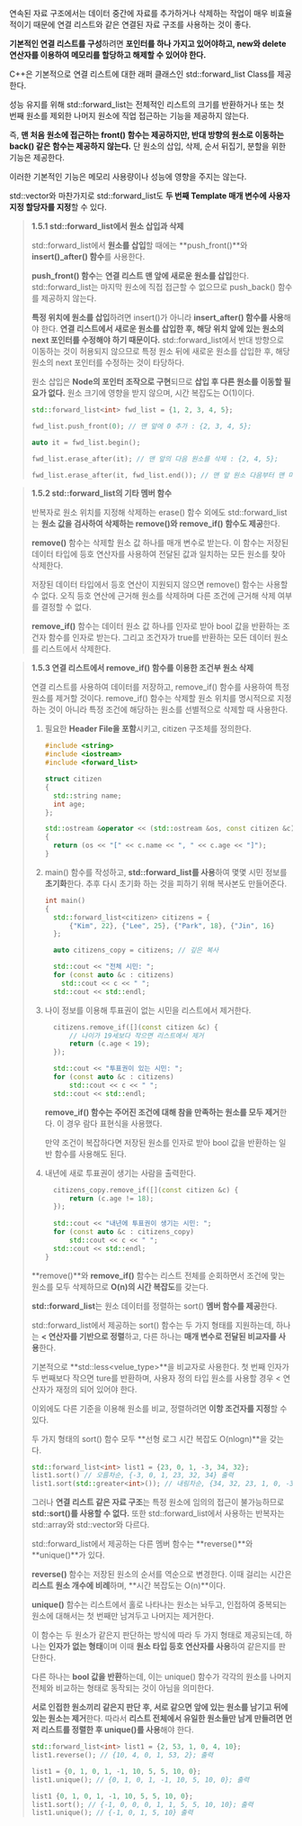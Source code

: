 연속된 자료 구조에서는 데이터 중간에 자료를 추가하거나 삭제하는 작업이 매우 비효율적이기 때문에 연결 리스트와 같은 연결된 자료 구조를 사용하는 것이 좋다. 

**기본적인 연결 리스트를 구성**하려면 **포인터를 하나 가지고 있어야하고, new와 delete 연산자를 이용하여 메모리를 할당하고 해제할 수 있어야 한다.** 

C++은 기본적으로 연결 리스트에 대한 래퍼 클래스인 std::forward_list Class를 제공한다. 

성능 유지를 위해 std::forward_list는 전체적인 리스트의 크기를 반환하거나 또는 첫 번째 원소를 제외한 나머지 원소에 직업 접근하는 기능을 제공하지 않는다. 

즉, **맨 처음 원소에 접근하는 front() 함수는 제공하지만, 반대 방향의 원소로 이동하는 back() 같은 함수는 제공하지 않는다.** 단 원소의 삽입, 삭제, 순서 뒤집기, 분할을 위한 기능은 제공한다. 

이러한 기본적인 기능은 메모리 사용량이나 성능에 영향을 주지는 않는다. 

std::vector와 마찬가지로 std::forward_list도 **두 번째 Template 매개 변수에 사용자 지정 할당자를 지정**할 수 있다. 

> **1.5.1 std::forward_list에서 원소 삽입과 삭제**
> 
> 
> std::forward_list에서 **원소를 삽입**할 때에는 **push_front()**와 **insert()_after() 함수**를 사용한다. 
> 
> **push_front() 함수**는 **연결 리스트 맨 앞에 새로운 원소를 삽입**한다. std::forward_list는 마지막 원소에 직접 접근할 수 없으므로 push_back() 함수를 제공하지 않는다. 
> 
> **특정 위치에 원소를 삽입**하려면 insert()가 아니라 **insert_after() 함수를 사용**해야 한다. **연결 리스트에서 새로운 원소를 삽입한 후, 해당 위치 앞에 있는 원소의 next 포인터를 수정해야 하기 때문이다.** 
> std::forward_list에서 반대 방향으로 이동하는 것이 허용되지 않으므로 특정 원소 뒤에 새로운 원소를 삽입한 후, 해당 원소의 next 포인터를 수정하는 것이 타당하다. 
> 
> 원소 삽입은 **Node의 포인터 조작으로 구현**되므로 **삽입 후 다른 원소를 이동할 필요가 없다.** 원소 크기에 영향을 받지 않으며, 시간 복잡도는 O(1)이다. 
> 
> ```cpp
> std::forward_list<int> fwd_list = {1, 2, 3, 4, 5};
> 
> fwd_list.push_front(0); // 맨 앞에 0 추가 : {2, 3, 4, 5};
> 
> auto it = fwd_list.begin();
> 
> fwd_list.erase_after(it); // 맨 앞의 다음 원소를 삭제 : {2, 4, 5};
> 
> fwd_list.erase_after(it, fwd_list.end()); // 맨 앞 원소 다음부터 맨 마지막 원소까지 삭제 : {2}
> ```
> 

> **1.5.2 std::forward_list의 기타 멤버 함수**
> 
> 
> 반복자로 원소 위치를 지정해 삭제하는 erase() 함수 외에도 std::forward_list는 **원소 값을 검사하여 삭제하는 remove()와 remove_if() 함수도 제공**한다. 
> 
> **remove()** 함수는 삭제할 원소 값 하나를 매개 변수로 받는다. 이 함수는 저장된 데이터 타입에 등호 연산자를 사용하여 전달된 값과 일치하는 모든 원소를 찾아 삭제한다. 
> 
> 저장된 데이터 타입에서 등호 연산이 지원되지 않으면 remove() 함수는 사용할 수 없다. 오직 등호 연산에 근거해 원소를 삭제하며 다른 조건에 근거해 삭제 여부를 결정할 수 없다. 
> 
> **remove_if()** 함수는 데이터 원소 값 하나를 인자로 받아 bool 값을 반환하는 조건자 함수를 인자로 받는다. 그리고 조건자가 true를 반환하는 모든 데이터 원소를 리스트에서 삭제한다. 
> 

> **1.5.3 연결 리스트에서 remove_if() 함수를 이용한 조건부 원소 삭제**
> 
> 
> 연결 리스트를 사용하여 데이터를 저장하고, remove_if() 함수를 사용하여 특정 원소를 제거할 것이다. remove_if() 함수는 삭제할 원소 위치를 명시적으로 지정하는 것이 아니라 특정 조건에 해당하는 원소를 선별적으로 삭제할 때 사용한다. 
> 
> 1. 필요한 **Header File을 포함**시키고, citizen 구조체를 정의한다. 
>     
>     ```cpp
>     #include <string>
>     #include <iostream>
>     #include <forward_list>
>     
>     struct citizen
>     {
>     	std::string name;
>     	int age;
>     };
>     
>     std::ostream &operator << (std::ostream &os, const citizen &c)
>     {
>     	return (os << "[" << c.name << ", " << c.age << "]");
>     }
>     ```
>     
> 2. main() 함수를 작성하고, **std::forward_list를 사용**하여 몇몇 시민 정보를 **초기화**한다. 추후 다시 초기화 하는 것을 피하기 위해 복사본도 만들어준다. 
>     
>     ```cpp
>     int main()
>     {
>     	std::forward_list<citizen> citizens = {
>     		{"Kim", 22}, {"Lee", 25}, {"Park", 18}, {"Jin", 16}
>     	};
>     
>       auto citizens_copy = citizens; // 깊은 복사
>     
>       std::cout << "전체 시민: ";
>       for (const auto &c : citizens)
>     	  std::cout << c << " ";
>       std::cout << std::endl;
>     ```
>     
> 3. 나이 정보를 이용해 투표권이 없는 시민을 리스트에서 제거한다. 
>     
>     ```cpp
>     	citizens.remove_if([](const citizen &c) {
>     		// 나이가 19세보다 작으면 리스트에서 제거
>     		return (c.age < 19);
>     	});
>     
>     	std::cout << "투표권이 있는 시민: ";
>     	for (const auto &c : citizens)
>     		std::cout << c << " ";
>     	std::cout << std::endl;
>     ```
>     
>     **remove_if() 함수는 주어진 조건에 대해 참을 만족하는 원소를 모두 제거**한다. 이 경우 람다 표현식을 사용했다. 
>     
>     만약 조건이 복잡하다면 저장된 원소를 인자로 받아 bool 값을 반환하는 일반 함수를 사용해도 된다. 
>     
> 4. 내년에 새로 투표권이 생기는 사람을 출력한다. 
>     
>     ```cpp
>     	citizens_copy.remove_if([](const citizen &c) {
>     		return (c.age != 18);
>     	});
>     	
>     	std::cout << "내년에 투표권이 생기는 시민: ";
>     	for (const auto &c : citizens_copy)
>     		std::cout << c << " ";
>     	std::cout << std::endl;
>     }
>     ```
>     
> 
> **remove()**와 **remove_if()** 함수는 리스트 전체를 순회하면서 조건에 맞는 원소를 모두 삭제하므로 **O(n)의 시간 복잡도**를 갖는다. 
> 
> **std::forward_list**는 원소 데이터를 정렬하는 sort() **멤버 함수를 제공**한다. 
> 
> std::forward_list에서 제공하는 sort() 함수는 두 가지 형태를 지원하는데, 하나는 **< 연산자를 기반으로 정렬**하고, 다른 하나는 **매개 변수로 전달된 비교자를 사용**한다. 
> 
> 기본적으로 **std::less<velue_type>**을 비교자로 사용한다. 첫 번째 인자가 두 번째보다 작으면 ture를 반환하며, 사용자 정의 타입 원소를 사용할 경우 < 연산자가 재정의 되어 있어야 한다. 
> 
> 이외에도 다른 기준을 이용해 원소를 비교, 정렬하려면 **이항 조건자를 지정**할 수 있다. 
> 
> 두 가지 형태의 sort() 함수 모두 **선형 로그 시간 복잡도 O(nlogn)**을 갖는다. 
> 
> ```cpp
> std::forward_list<int> list1 = {23, 0, 1, -3, 34, 32};
> list1.sort() // 오름차순, {-3, 0, 1, 23, 32, 34} 출력
> list1.sort(std::greater<int>()); // 내림차순, {34, 32, 23, 1, 0, -3} 출력
> ```
> 
> 그러나 **연결 리스트 같은 자료 구조**는 특정 원소에 임의의 접근이 불가능하므로 **std::sort()를 사용할 수 없다.** 또한 std::forward_list에서 사용하는 반복자는 std::array와 std::vector와 다르다. 
> 
> std::forward_list에서 제공하는 다른 멤버 함수는 **reverse()**와 **unique()**가 있다. 
> 
> **reverse()** 함수는 저장된 원소의 순서를 역순으로 변경한다. 이때 걸리는 시간은 **리스트 원소 개수에 비례**하며, **시간 복잡도는 O(n)**이다. 
> 
> **unique()** 함수는 리스트에서 홀로 나타나는 원소는 놔두고, 인접하여 중복되는 원소에 대해서는 첫 번째만 남겨두고 나머지는 제거한다. 
> 
> 이 함수는 두 원소가 같은지 판단하는 방식에 따라 두 가지 형태로 제공되는데, 하나는 **인자가 없는 형태**이며 이때 **원소 타입 등호 연산자를 사용**하여 같은지를 판단한다. 
> 
> 다른 하나는 **bool 값을 반환**하는데, 이는 unique() 함수가 각각의 원소를 나머지 전체와 비교하는 형태로 동작되는 것이 아님을 의미한다. 
> 
> **서로 인접한 원소끼리 같은지 판단 후, 서로 같으면 앞에 있는 원소를 남기고 뒤에 있는 원소는 제거**한다. 따라서 **리스트 전체에서 유일한 원소들만 남게 만들려면 먼저 리스트를 정렬한 후 unique()를 사용**해야 한다. 
> 
> ```cpp
> std::forward_list<int> list1 = {2, 53, 1, 0, 4, 10};
> list1.reverse(); // {10, 4, 0, 1, 53, 2}; 출력
> 
> list1 = {0, 1, 0, 1, -1, 10, 5, 5, 10, 0};
> list1.unique(); // {0, 1, 0, 1, -1, 10, 5, 10, 0}; 출력 
> 
> list1 {0, 1, 0, 1, -1, 10, 5, 5, 10, 0};
> list1.sort(); // {-1, 0, 0, 0, 1, 1, 5, 5, 10, 10}; 출력
> list1.unique(); // {-1, 0, 1, 5, 10} 출력 
> ```